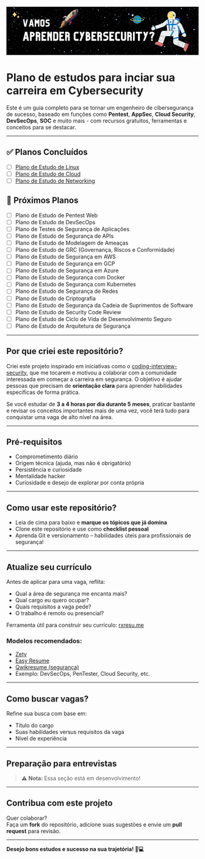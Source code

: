 ![Banner](./images/vamos.png)

# Plano de estudos para inciar sua carreira em Cybersecurity

Este é um guia completo para se tornar um engenheiro de cibersegurança de sucesso, baseado em funções como **Pentest**, **AppSec**, **Cloud Security**, **DevSecOps**, **SOC** e muito mais - com recursos gratuitos, ferramentas e conceitos para se destacar.

---

## ✅ Planos Concluídos

- [ ] [Plano de Estudo de Linux](https://github.com/vitorluigi/carreira-em-cyber/blob/main/plano-de-estudo-linux.md)
- [ ] [Plano de Estudo de Cloud](https://github.com/vitorluigi/carreira-em-cyber/blob/main/plano-de-estudo-cloud.md)
- [ ] [Plano de Estudo de Networking](https://github.com/vitorluigi/carreira-em-cyber/blob/main/plano-de-estudo-networking.md)

<!-- - [ ] Plano de Estudo de Habilidades Comuns  
- [ ] Plano de Estudo de Segurança em AWS  
- [ ] Plano de Estudo de Segurança em GCP  
- [ ] Plano de Estudo de Pentest Web  
- [ ] Plano de Testes de Segurança de Aplicações  
- [ ] Plano de Estudo de Segurança de APIs  
- [ ] Plano de Estudo de Modelagem de Ameaças  
- [ ] Plano de Estudo de GRC (Governança, Riscos e Conformidade)  

---
-->

## 📌 Próximos Planos

- [ ] Plano de Estudo de Pentest Web  
- [ ] Plano de Estudo de DevSecOps  
- [ ] Plano de Testes de Segurança de Aplicações  
- [ ] Plano de Estudo de Segurança de APIs  
- [ ] Plano de Estudo de Modelagem de Ameaças  
- [ ] Plano de Estudo de GRC (Governança, Riscos e Conformidade)  
- [ ] Plano de Estudo de Segurança em AWS  
- [ ] Plano de Estudo de Segurança em GCP  
- [ ] Plano de Estudo de Segurança em Azure  
- [ ] Plano de Estudo de Segurança com Docker  
- [ ] Plano de Estudo de Segurança com Kubernetes  
- [ ] Plano de Estudo de Segurança de Redes  
- [ ] Plano de Estudo de Criptografia  
- [ ] Plano de Estudo de Segurança da Cadeia de Suprimentos de Software  
- [ ] Plano de Estudo de Security Code Review
- [ ] Plano de Estudo de Ciclo de Vida de Desenvolvimento Seguro  
- [ ] Plano de Estudo de Arquitetura de Segurança  

---

## Por que criei este repositório?

Criei este projeto inspirado em iniciativas como o [coding-interview-security](https://github.com/jwasham/coding-interview-university), que me tocarem e motivou a colaborar com a comunidade interessada em começar a carreira em segurança. O objetivo é ajudar pessoas que precisam de **orientação clara** para aprender habilidades específicas de forma prática.

Se você estudar de **3 a 4 horas por dia durante 5 meses**, praticar bastante e revisar os conceitos importantes mais de uma vez, você terá tudo para conquistar uma vaga de alto nível na área.

<!---
## 💡 Dica

Alguns tópicos são comuns a todas as áreas de segurança listadas. Veja:  
📎 [`common-skills-study-plan`](https://github.com/jassics/cybersecurity-skills-career-roadmap/blob/master/common-skills.md)
-->
---

## Pré-requisitos

- Comprometimento diário
- Origem técnica (ajuda, mas não é obrigatório)
- Persistência e curiosidade
- Mentalidade hacker 
- Curiosidade e desejo de explorar por conta própria

---

## Como usar este repositório?

- Leia de cima para baixo e **marque os tópicos que já domina**
- Clone este repositório e use como **checklist pessoal**
- Aprenda Git e versionamento – habilidades úteis para profissionais de segurança!

---

## Atualize seu currículo

Antes de aplicar para uma vaga, reflita:

- Qual a área de segurança me encanta mais?
- Qual cargo eu quero ocupar?
- Quais requisitos a vaga pede?
- O trabalho é remoto ou presencial?

Ferramenta útil para construir seu currículo: [rxresu.me](https://rxresu.me)

### Modelos recomendados:
- [Zety](https://zety.com)
- [Easy Resume](https://www.easyresume.io/)
- [Qwikresume (segurança)](https://www.qwikresume.com)
- Exemplo: DevSecOps, PenTester, Cloud Security, etc.

---

## Como buscar vagas?

Refine sua busca com base em:

- Título do cargo
- Suas habilidades versus requisitos da vaga
- Nível de experiência

<!--
### Sites úteis:

- [LinkedIn](https://linkedin.com)
- [Indeed](https://indeed.com)
- [Monster](https://monster.com)
- [Instahyre](https://instahyre.com)
- [Cutshort](https://cutshort.io)
- Comunidades: Null Jobs, Cybersecurity Jobs
-->
---

## Preparação para entrevistas

> ⚠️ **Nota:** Essa seção está em desenvolvimento!
<!-- Quando estiver preparado, revise questões comuns como:

- Como você se atualiza sobre segurança?
- Qual foi sua última vulnerabilidade encontrada?
- Por que deveríamos contratar você?
- O que você aprendeu nos últimos meses?
- Onde se vê daqui a 5 anos?

### Recursos úteis:

- [Guru99 - 100+ perguntas](https://www.guru99.com/cyber-security-interview-questions.html)
- [Springboard](https://www.springboard.com/)
- [YouTube - Entrevistas técnicas](https://youtube.com)

-->
---

## Contribua com este projeto

Quer colaborar?  
Faça um **fork** do repositório, adicione suas sugestões e envie um **pull request** para revisão.

---

**Desejo bons estudos e sucesso na sua trajetória! 🔐💻**
